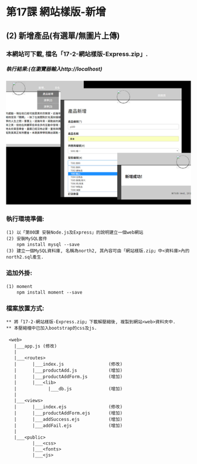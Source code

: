# 第17課 網站樣版-新增


## (2) 新增產品(有選單/無圖片上傳)

### 本網站可下載, 檔名「17-2-網站樣版-Express.zip」.


##### 執行結果:(在瀏覽器輸入http://localhost)
![GitHub Logo](/images/results17-2.jpg)


### 執行環境準備:
```
(1) 以「第00課 安裝Node.js及Express」的說明建立一個web網站
(2) 安裝MySQL套件
    npm install mysql --save
(3) 建立一個MySQL資料庫, 名稱為north2, 其內容可由「網站樣版.zip」中<資料庫>內的north2.sql產生.
```


### 追加外掛:
```
(1) moment
    npm install moment --save
```


### 檔案放置方式:
```
** 將「17-2-網站樣版-Express.zip」下載解壓縮後, 複製到網站<web>資料夾中.
** 本壓縮檔中已加入bootstrap的css及js.

 <web>
   |___app.js (修改)
   |
   |___<routes>
   |      |___index.js                 (修改) 
   |      |___productAdd.js            (增加)
   |      |___productAddForm.js        (增加) 
   |      |___<lib>
   |            |___db.js              (增加)
   |
   |___<views>
   |      |___index.ejs                (修改)   
   |      |___productAddForm.ejs       (增加)
   |      |___addSuccess.ejs           (增加)  
   |      |___addFail.ejs              (增加)   
   |
   |___<public>
          |___<css>
          |___<fonts>          
          |___<js>
```
